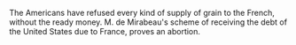 The Americans have refused every kind of supply of grain to
                    the French, without the ready money. M. de Mirabeau's scheme of receiving
                    the debt of the United States due to France, proves an abortion.